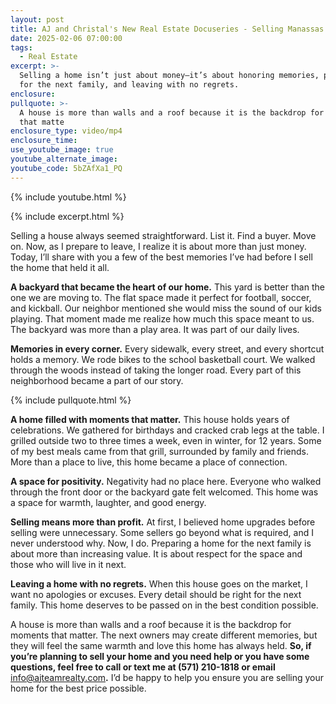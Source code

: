 ```yaml
---
layout: post
title: AJ and Christal's New Real Estate Docuseries - Selling Manassas - Episode 5
date: 2025-02-06 07:00:00
tags:
  - Real Estate
excerpt: >-
  Selling a home isn’t just about money—it’s about honoring memories, preparing
  for the next family, and leaving with no regrets.
enclosure:
pullquote: >-
  A house is more than walls and a roof because it is the backdrop for moments
  that matte
enclosure_type: video/mp4
enclosure_time:
use_youtube_image: true
youtube_alternate_image:
youtube_code: 5bZAfXa1_PQ
---
```

{% include youtube.html %}

{% include excerpt.html %}

Selling a house always seemed straightforward. List it. Find a buyer. Move on. Now, as I prepare to leave, I realize it is about more than just money. Today, I’ll share with you a few of the best memories I’ve had before I sell the home that held it all.

**A backyard that became the heart of our home.** This yard is better than the one we are moving to. The flat space made it perfect for football, soccer, and kickball. Our neighbor mentioned she would miss the sound of our kids playing. That moment made me realize how much this space meant to us. The backyard was more than a play area. It was part of our daily lives.

**Memories in every corner.** Every sidewalk, every street, and every shortcut holds a memory. We rode bikes to the school basketball court. We walked through the woods instead of taking the longer road. Every part of this neighborhood became a part of our story.

{% include pullquote.html %}

**A home filled with moments that matter.** This house holds years of celebrations. We gathered for birthdays and cracked crab legs at the table. I grilled outside two to three times a week, even in winter, for 12 years. Some of my best meals came from that grill, surrounded by family and friends. More than a place to live, this home became a place of connection.

**A space for positivity.** Negativity had no place here. Everyone who walked through the front door or the backyard gate felt welcomed. This home was a space for warmth, laughter, and good energy.

**Selling means more than profit.** At first, I believed home upgrades before selling were unnecessary. Some sellers go beyond what is required, and I never understood why. Now, I do. Preparing a home for the next family is about more than increasing value. It is about respect for the space and those who will live in it next.

**Leaving a home with no regrets.** When this house goes on the market, I want no apologies or excuses. Every detail should be right for the next family. This home deserves to be passed on in the best condition possible.

A house is more than walls and a roof because it is the backdrop for moments that matter. The next owners may create different memories, but they will feel the same warmth and love this home has always held. **So, if you’re planning to sell your home and you need help or you have some questions, feel free to call or text me at (571) 210-1818 or email** [info@ajteamrealty.com](mailto:info@ajteamrealty.com)**.** I’d be happy to help you ensure you are selling your home for the best price possible.